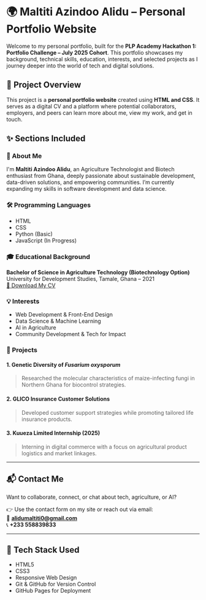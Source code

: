 # 🌍 Maltiti Azindoo Alidu – Personal Portfolio Website

Welcome to my personal portfolio, built for the **PLP Academy Hackathon 1: Portfolio Challenge – July 2025 Cohort**. This portfolio showcases my background, technical skills, education, interests, and selected projects as I journey deeper into the world of tech and digital solutions.



## 📌 Project Overview

This project is a **personal portfolio website** created using **HTML and CSS**. It serves as a digital CV and a platform where potential collaborators, employers, and peers can learn more about me, view my work, and get in touch.

## ✨ Sections Included

### 👤 About Me
I'm **Maltiti Azindoo Alidu**, an Agriculture Technologist and Biotech enthusiast from Ghana, deeply passionate about sustainable development, data-driven solutions, and empowering communities. I’m currently expanding my skills in software development and data science.

### 🛠️ Programming Languages
- HTML
- CSS
- Python (Basic)
- JavaScript (In Progress)

### 🎓 Educational Background
**Bachelor of Science in Agriculture Technology (Biotechnology Option)**  
University for Development Studies, Tamale, Ghana – 2021  
[📄 Download My CV](https://www.kickresume.com/cv/maltiti-alidu/)

### 💡 Interests
- Web Development & Front-End Design  
- Data Science & Machine Learning  
- AI in Agriculture  
- Community Development & Tech for Impact  

### 🧪 Projects
#### 1. Genetic Diversity of *Fusarium oxysporum*
> Researched the molecular characteristics of maize-infecting fungi in Northern Ghana for biocontrol strategies.

#### 2. GLICO Insurance Customer Solutions
> Developed customer support strategies while promoting tailored life insurance products.

#### 3. Kuueza Limited Internship (2025)
> Interning in digital commerce with a focus on agricultural product logistics and market linkages.

---

## 📬 Contact Me

Want to collaborate, connect, or chat about tech, agriculture, or AI?

👉 Use the contact form on my site or reach out via email:  
📧 **alidumaltiti0@gmail.com**  
📞 **+233 558839833**

---

## 🚀 Tech Stack Used

- HTML5  
- CSS3  
- Responsive Web Design  
- Git & GitHub for Version Control  
- GitHub Pages for Deployment  



